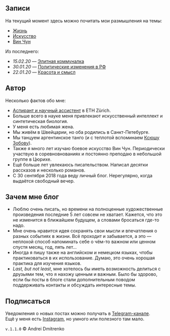 ## Записи

На текущий момент здесь можно почитать мои размышления на темы:

- [Жизнь](/docs/life/README.md)
- [Искусство](/docs/arts/README.md)
- [Вин Чун](/docs/iwco/README.md)

Из последнего:
- _15.02.20_ &mdash; [Элитная коммуналка](/docs/life/luxury_communal.md)  
- _30.01.20_ &mdash; [Политические изменения в РФ](/docs/life/political_changes.md)  
- _22.01.20_ &mdash; [Красота и смысл](/docs/arts/beauty_and_sense.md)

## Автор

Несколько фактов обо мне:  
- [Аспирант и научный ассистент](http://www.imsb.ethz.ch/research/zamboni/people/admitrenko.html) в ETH Zürich.
- Больше всего в науке меня привлекают искусственный интеллект и синтетическая биология.
- У меня есть любимая жена.
- Мы живём в Швейцарии, но оба родились в Санкт-Петебурге.
- Мы танцуем аргентинское танго (и с теплотой вспоминаем [Ксюшу Зобову](https://vk.com/kseniatango)).
- Также я много лет изучаю боевое искусство Вин Чун. Периодически участвую в соревновнованиях и постоянно преподаю в небольшой группе в Цюрихе.
- Ещё больше лет увлекаюсь писательством. Написал десятки рассказов и несколько романов.
- С 30 сентября 2018 года веду личный блог. Нерегулярно, когда выдаётся свободный вечер.

## Зачем мне блог
- Люблю очень писать, но времени на полноценные художественные произведения последние 5 лет совсем не хватает. Кажется, что это не изменится в ближайшем будущем, а словами бросаться где-то надо.
- Мне очень нравится идея сохранять свои мысли и впечатления о разных событиях в жизни. Всё проходит и забывается, а это &mdash; неплохой способ напоминать себе о чём-то важном или ценном спустя месяц, год, пять лет...
- Иногда я пишу также на английском и немецком языках, чтобы практиковаться в их использование. Думаю, это очень хорошая практика для изучения языков.
- _Last, but not least_, мне хотелось бы иметь возможность делиться с друзьями тем, что я нахожу ценным и важным. Было бы здорово, если бы посты в блоге стали дополнительным поводом поддерживать контакты и обсуждать интересные темы.


## Подписаться

Уведомления о новых постах можно получать в [Telegram-канале](https://t.me/ad_blog).  
Ещё у меня есть [Instagram](https://www.instagram.com/dmitrav), но умного или полезного там мало.


`v.1.1.0` &copy; Andrei Dmitrenko
